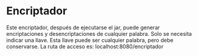 # Encriptador
Este encriptador, después de ejecutarse el jar, puede generar encriptaciones y desencriptaciones de cualquier palabra. Solo se necesita indicar una llave.
Esta llave puede ser cualquier palabra, pero debe conservarse.
La ruta de acceso es: localhost:8080/encriptador

